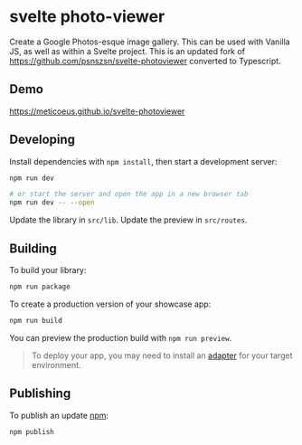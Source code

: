 # svelte photo-viewer

Create a Google Photos-esque image gallery.
This can be used with Vanilla JS, as well as within a Svelte project.
This is an updated fork of https://github.com/psnszsn/svelte-photoviewer converted to Typescript.

## Demo

https://meticoeus.github.io/svelte-photoviewer

## Developing

Install dependencies with `npm install`, then start a development server:

```bash
npm run dev

# or start the server and open the app in a new browser tab
npm run dev -- --open
```

Update the library in `src/lib`.
Update the preview in `src/routes`.

## Building

To build your library:

```bash
npm run package
```

To create a production version of your showcase app:

```bash
npm run build
```

You can preview the production build with `npm run preview`.

> To deploy your app, you may need to install an [adapter](https://kit.svelte.dev/docs/adapters) for your target environment.

## Publishing

To publish an update [npm](https://www.npmjs.com):

```bash
npm publish
```
